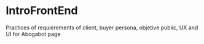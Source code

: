 # IntroFrontEnd
Practices of requierements of client, buyer persona, objetive public, UX and UI for Abogabot page

